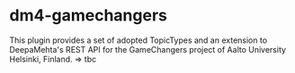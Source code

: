 # dm4-gamechangers
This plugin provides a set of adopted TopicTypes and an extension to DeepaMehta's REST API
for the GameChangers project of Aalto University Helsinki, Finland.  => tbc
